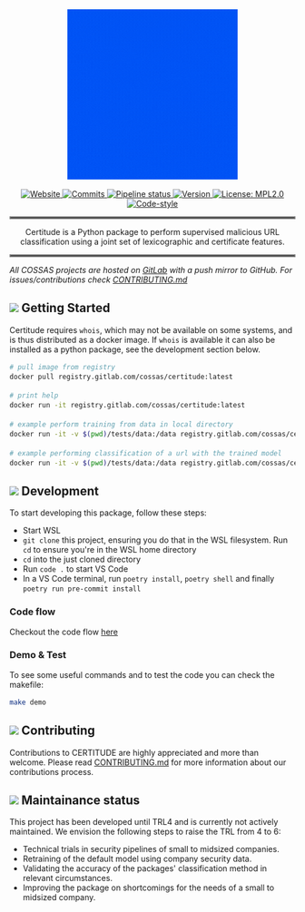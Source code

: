 <div align="center">
<a href="https://gitlab.com/cossas/certitude/-/tree/master"><img src="docs/CERTITUDE.gif" height="300px" />

![Website](https://img.shields.io/badge/website-cossas--project.org-orange)
![Commits](https://gitlab.com/cossas/certitude/-/jobs/artifacts/master/raw/commits.svg?job=create_badge_svg)
![Pipeline status](https://gitlab.com/cossas/certitude/badges/master/pipeline.svg)
![Version](https://gitlab.com/cossas/certitude/-/jobs/artifacts/master/raw/version.svg?job=create_badge_svg)
![License: MPL2.0](https://gitlab.com/cossas/certitude/-/jobs/artifacts/master/raw/license.svg?job=create_badge_svg)
![Code-style](https://gitlab.com/cossas/certitude/-/jobs/artifacts/master/raw/code-style.svg?job=create_badge_svg)
</div></a>

<hr style="border:2px solid gray"> </hr>
<div align="center">
Certitude is a Python package to perform supervised malicious URL classification using a joint set of lexicographic and certificate features.
</div>
<hr style="border:2px solid gray"> </hr>

_All COSSAS projects are hosted on [GitLab](https://gitlab.com/cossas/dgad/) with a push mirror to GitHub. For issues/contributions check [CONTRIBUTING.md](CONTRIBUTING.md)_ 

## <img src="https://github.githubassets.com/images/icons/emoji/unicode/1f6a9.png" height="30px"> Getting Started

Certitude requires `whois`, which may not be available on some systems, and is thus distributed as a docker image.
If `whois` is available it can also be installed as a python package, see the development section below.

```bash
# pull image from registry
docker pull registry.gitlab.com/cossas/certitude:latest

# print help
docker run -it registry.gitlab.com/cossas/certitude:latest

# example perform training from data in local directory
docker run -it -v $(pwd)/tests/data:/data registry.gitlab.com/cossas/certitude:latest --train /data/newmodel -d /data/testset_labeled.csv

# example performing classification of a url with the trained model
docker run -it -v $(pwd)/tests/data:/data registry.gitlab.com/cossas/certitude:latest --model /data/newmodel --url https://www.tno.nl

```

## <img src="https://github.githubassets.com/images/icons/emoji/unicode/1f527.png" height="30px"> Development

To start developing this package, follow these steps:

- Start WSL
- `git clone` this project, ensuring you do that in the WSL filesystem. Run `cd` to
ensure you're in the WSL home directory
- `cd` into the just cloned directory
- Run `code .` to start VS Code
- In a VS Code terminal, run `poetry install`, `poetry shell` and finally
`poetry run pre-commit install`

### Code flow
Checkout the code flow [here](docs/cli-flow.png)

### Demo & Test

To see some useful commands and to test the code you can check the makefile:

```bash
make demo
```

## <img src="https://github.githubassets.com/images/icons/emoji/unicode/26a1.png" height="30px"> Contributing

Contributions to CERTITUDE are highly appreciated and more than welcome. Please read [CONTRIBUTING.md](CONTRIBUTING.md) for more information about our contributions process. 

## <img src="https://github.githubassets.com/images/icons/emoji/unicode/1f4dc.png" height="30px"> Maintainance status

This project has been developed until TRL4 and is currently not actively maintained.
We envision the following steps to raise the TRL from 4 to 6:
- Technical trials in security pipelines of small to midsized companies.
- Retraining of the default model using company security data.
- Validating the accuracy of the packages' classification method in relevant circumstances.
- Improving the package on shortcomings for the needs of a small to midsized company.
